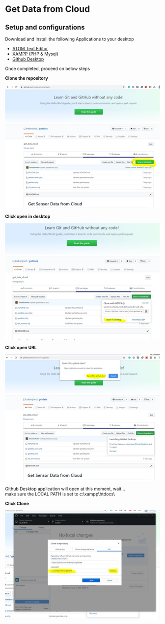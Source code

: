 # Get Data from Cloud  

## Setup and configurations  

Download and Install the following Applications to your desktop  
* <a href="https://atom.io/">ATOM Text Editor</a>
* <a href="https://www.apachefriends.org/index.html">XAMPP</a> (PHP & Mysql)
* <a href="https://desktop.github.com/">Github Desktop</a>
  
Once completed, proceed on below steps
  
**Clone the repository**  
  
<img src="https://github.com/krakenjriot/images/blob/master/7.JPG" width=800 />  
  
  
**Click open in desktop**  
  
<img src="https://github.com/krakenjriot/images/blob/master/8.JPG" width=800 />  
    
    
**Click open URL**  
  
<img src="https://github.com/krakenjriot/images/blob/master/9.JPG" width=800 />  
  
Github Desktop application will open at this moment, wait...  
make sure the LOCAL PATH is set to c:\xampp\htdocs\  
 
 
**Click Clone**  
  
<img src="https://github.com/krakenjriot/images/blob/master/10.JPG" width=800 />  
